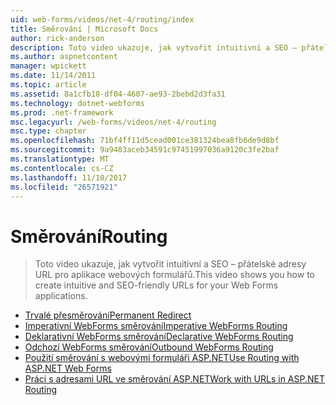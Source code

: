 ```yaml
---
uid: web-forms/videos/net-4/routing/index
title: Směrování | Microsoft Docs
author: rick-anderson
description: Toto video ukazuje, jak vytvořit intuitivní a SEO – přátelské adresy URL pro aplikace webových formulářů.
ms.author: aspnetcontent
manager: wpickett
ms.date: 11/14/2011
ms.topic: article
ms.assetid: 8a1cfb18-df04-4607-ae93-2bebd2d3fa31
ms.technology: dotnet-webforms
ms.prod: .net-framework
msc.legacyurl: /web-forms/videos/net-4/routing
msc.type: chapter
ms.openlocfilehash: 71bf4ff11d5cead001ce381324bea8fb6de9d8bf
ms.sourcegitcommit: 9a9483aceb34591c97451997036a9120c3fe2baf
ms.translationtype: MT
ms.contentlocale: cs-CZ
ms.lasthandoff: 11/10/2017
ms.locfileid: "26571921"
---
```

<a name="routing"></a><span data-ttu-id="c0cc3-103">Směrování</span><span class="sxs-lookup"><span data-stu-id="c0cc3-103">Routing</span></span>
====================
> <span data-ttu-id="c0cc3-104">Toto video ukazuje, jak vytvořit intuitivní a SEO – přátelské adresy URL pro aplikace webových formulářů.</span><span class="sxs-lookup"><span data-stu-id="c0cc3-104">This video shows you how to create intuitive and SEO-friendly URLs for your Web Forms applications.</span></span>


- [<span data-ttu-id="c0cc3-105">Trvalé přesměrování</span><span class="sxs-lookup"><span data-stu-id="c0cc3-105">Permanent Redirect</span></span>](aspnet-4-quick-hit-permanent-redirect.md)
- [<span data-ttu-id="c0cc3-106">Imperativní WebForms směrování</span><span class="sxs-lookup"><span data-stu-id="c0cc3-106">Imperative WebForms Routing</span></span>](aspnet-4-quick-hit-imperative-webforms-routing.md)
- [<span data-ttu-id="c0cc3-107">Deklarativní WebForms směrování</span><span class="sxs-lookup"><span data-stu-id="c0cc3-107">Declarative WebForms Routing</span></span>](aspnet-4-quick-hit-declarative-webforms-routing.md)
- [<span data-ttu-id="c0cc3-108">Odchozí WebForms směrování</span><span class="sxs-lookup"><span data-stu-id="c0cc3-108">Outbound WebForms Routing</span></span>](aspnet-4-quick-hit-outbound-webforms-routing.md)
- [<span data-ttu-id="c0cc3-109">Použití směrování s webovými formuláři ASP.NET</span><span class="sxs-lookup"><span data-stu-id="c0cc3-109">Use Routing with ASP.NET Web Forms</span></span>](how-do-i-use-routing-with-aspnet-web-forms.md)
- [<span data-ttu-id="c0cc3-110">Práci s adresami URL ve směrování ASP.NET</span><span class="sxs-lookup"><span data-stu-id="c0cc3-110">Work with URLs in ASP.NET Routing</span></span>](how-do-i-work-with-urls-in-aspnet-routing.md)
